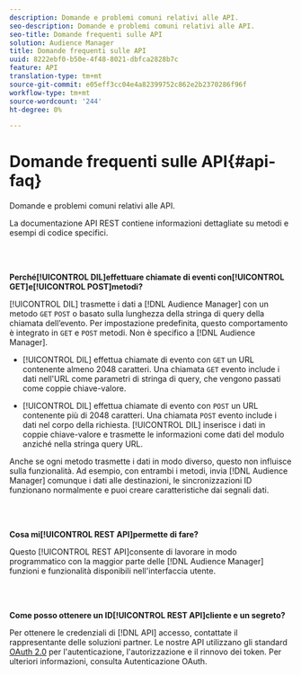 ```yaml
---
description: Domande e problemi comuni relativi alle API.
seo-description: Domande e problemi comuni relativi alle API.
seo-title: Domande frequenti sulle API
solution: Audience Manager
title: Domande frequenti sulle API
uuid: 8222ebf0-b50e-4f48-8021-dbfca2828b7c
feature: API
translation-type: tm+mt
source-git-commit: e05eff3cc04e4a82399752c862e2b2370286f96f
workflow-type: tm+mt
source-wordcount: '244'
ht-degree: 0%

---
```



# Domande frequenti sulle API{#api-faq}

Domande e problemi comuni relativi alle API.

<!-- 

faq_api.xml

 -->

La documentazione API [](../api/rest-api-main/rest-api-main.md) REST contiene informazioni dettagliate su metodi e esempi di codice specifici.

<br> 

**Perché[!UICONTROL DIL]effettuare chiamate di eventi con[!UICONTROL GET]e[!UICONTROL POST]metodi?**

[!UICONTROL DIL] trasmette i dati a [!DNL Audience Manager] con un metodo `GET` `POST` o basato sulla lunghezza della stringa di query della chiamata dell’evento. Per impostazione predefinita, questo comportamento è integrato in `GET` e `POST` metodi. Non è specifico a [!DNL Audience Manager].

* [!UICONTROL DIL] effettua chiamate di evento con `GET` un URL contenente almeno 2048 caratteri. Una chiamata `GET` evento include i dati nell&#39;URL come parametri di stringa di query, che vengono passati come coppie chiave-valore.

* [!UICONTROL DIL] effettua chiamate di evento con `POST` un URL contenente più di 2048 caratteri. Una chiamata `POST` evento include i dati nel corpo della richiesta. [!UICONTROL DIL] inserisce i dati in coppie chiave-valore e trasmette le informazioni come dati del modulo anziché nella stringa query URL.

Anche se ogni metodo trasmette i dati in modo diverso, questo non influisce sulla funzionalità. Ad esempio, con entrambi i metodi, invia [!DNL Audience Manager] comunque i dati alle destinazioni, le sincronizzazioni ID funzionano normalmente e puoi creare caratteristiche dai segnali dati.

<br> 

**Cosa mi[!UICONTROL REST API]permette di fare?**

Questo [!UICONTROL REST API]consente di lavorare in modo programmatico con la maggior parte delle [!DNL Audience Manager] funzioni e funzionalità disponibili nell&#39;interfaccia utente.

<br> 

**Come posso ottenere un ID[!UICONTROL REST API]cliente e un segreto?**

Per ottenere le credenziali di [!DNL API] accesso, contattate il rappresentante delle soluzioni partner. Le nostre API utilizzano gli standard [OAuth 2.0](https://oauth.net/2/) per l&#39;autenticazione, l&#39;autorizzazione e il rinnovo dei token. Per ulteriori informazioni, consulta Autenticazione [](../api/rest-api-main/aam-api-getting-started.md#oauth) OAuth.
